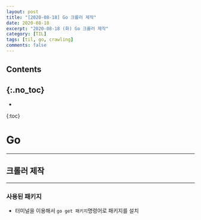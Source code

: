 ```yaml
---
layout: post
title: "[2020-08-18] Go 크롤러 제작"
date: 2020-08-18
excerpt: "2020-08-18 (화) Go 크롤러 제작"
category: [TIL]
tags: [til, go, crawling]
comments: false
---
```


## Contents
{:.no_toc}
---
* 
{:toc}

# Go
---
## 크롤러 제작
---
### 사용된 패키지
- 터미널을 이용해서 `go get 패키지`명령어로 패키지를 설치
